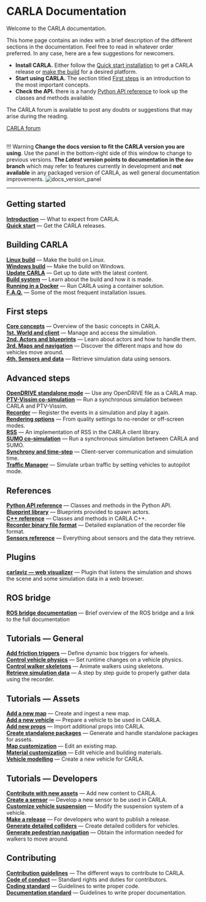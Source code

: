 # CARLA Documentation

Welcome to the CARLA documentation. 

This home page contains an index with a brief description of the different sections in the documentation. Feel free to read in whatever order preferred. In any case, here are a few suggestions for newcomers.  

* __Install CARLA.__ Either follow the [Quick start installation](start_quickstart.md) to get a CARLA release or [make the build](build_linux.md) for a desired platform.  
* __Start using CARLA.__ The section titled [First steps](core_concepts.md) is an introduction to the most important concepts.  
* __Check the API.__ there is a handy [Python API reference](python_api.md) to look up the classes and methods available.  

The CARLA forum is available to post any doubts or suggestions that may arise during the reading.  
<div class="build-buttons">
<a href="https://forum.carla.org/" target="_blank" class="btn btn-neutral" title="Go to the latest CARLA release">
CARLA forum</a>
</div>

<br>

!!! Warning
    __Change the docs version to fit the CARLA version you are using__. Use the panel in the bottom-right side of this window to change to previous versions. __The _Latest_ version points to documentation in the `dev` branch__ which may refer to features currently in development and __not available__ in any packaged version of CARLA, as well general documentation improvements. ![docs_version_panel](img/docs_version_panel.jpg)

---

## Getting started

[__Introduction__](start_introduction.md) — What to expect from CARLA.  
[__Quick start__](start_quickstart.md) — Get the CARLA releases.  


## Building CARLA

[__Linux build__](build_linux.md) — Make the build on Linux.  
[__Windows build__](build_windows.md) — Make the build on Windows.  
[__Update CARLA__](build_update.md) — Get up to date with the latest content.  
[__Build system__](build_system.md) — Learn about the build and how it is made.  
[__Running in a Docker__](build_docker.md) — Run CARLA using a container solution.  
[__F.A.Q.__](build_faq.md) — Some of the most frequent installation issues.  


## First steps
[__Core concepts__](core_concepts.md) — Overview of the basic concepts in CARLA.  
[__1st. World and client__](core_world.md) — Manage and access the simulation.  
[__2nd. Actors and blueprints__](core_actors.md) — Learn about actors and how to handle them.  
[__3rd. Maps and navigation__](core_map.md) — Discover the different maps and how do vehicles move around.  
[__4th. Sensors and data__](core_sensors.md) — Retrieve simulation data using sensors.  

## Advanced steps
[__OpenDRIVE standalone mode__](adv_opendrive.md) — Use any OpenDRIVE file as a CARLA map.  
[__PTV-Vissim co-simulation__](adv_ptv.md) — Run a synchronous simulation between CARLA and PTV-Vissim.  
[__Recorder__](adv_recorder.md) — Register the events in a simulation and play it again.  
[__Rendering options__](adv_rendering_options.md) — From quality settings to no-render or off-screen modes.  
[__RSS__](adv_rss.md) — An implementation of RSS in the CARLA client library.  
[__SUMO co-simulation__](adv_sumo.md) — Run a synchronous simulation between CARLA and SUMO.  
[__Synchrony and time-step__](adv_synchrony_timestep.md) — Client-server communication and simulation time.  
[__Traffic Manager__](adv_traffic_manager.md) — Simulate urban traffic by setting vehicles to autopilot mode.  

## References
[__Python API reference__](python_api.md) — Classes and methods in the Python API.   
[__Blueprint library__](bp_library.md) — Blueprints provided to spawn actors.  
[__C++ reference__](ref_cpp.md) — Classes and methods in CARLA C++.  
[__Recorder binary file format__](ref_recorder_binary_file_format.md) — Detailed explanation of the recorder file format.  
[__Sensors reference__](ref_sensors.md) — Everything about sensors and the data they retrieve.  

## Plugins
[__carlaviz — web visualizer__](plugins_carlaviz.md) — Plugin that listens the simulation and shows the scene and some simulation data in a web browser.  

## ROS bridge
[__ROS bridge documentation__](ros_documentation.md) — Brief overview of the ROS bridge and a link to the full documentation
## Tutorials — General
[__Add friction triggers__](tuto_G_add_friction_triggers.md) — Define dynamic box triggers for wheels.  
[__Control vehicle physics__](tuto_G_control_vehicle_physics.md) — Set runtime changes on a vehicle physics.  
[__Control walker skeletons__](tuto_G_control_walker_skeletons.md) — Animate walkers using skeletons.  
[__Retrieve simulation data__](tuto_G_retrieve_data.md) — A step by step guide to properly gather data using the recorder.  

## Tutorials — Assets
[__Add a new map__](tuto_A_add_map_overview.md) — Create and ingest a new map.  
[__Add a new vehicle__](tuto_A_add_vehicle.md) — Prepare a vehicle to be used in CARLA.  
[__Add new props__](tuto_A_add_props.md) — Import additional props into CARLA.  
[__Create standalone packages__](tuto_A_create_standalone.md) — Generate and handle standalone packages for assets.  
[__Map customization__](tuto_A_map_customization.md) — Edit an existing map.  
[__Material customization__](tuto_A_material_customization.md) — Edit vehicle and building materials.  
[__Vehicle modelling__](tuto_A_vehicle_modelling.md) — Create a new vehicle for CARLA.  

## Tutorials — Developers
[__Contribute with new assets__](tuto_D_contribute_assets.md) — Add new content to CARLA.  
[__Create a sensor__](tuto_D_create_sensor.md) — Develop a new sensor to be used in CARLA.  
[__Customize vehicle suspension__](tuto_D_customize_vehicle_suspension.md) — Modify the suspension system of a vehicle.  
[__Make a release__](tuto_D_make_release.md) — For developers who want to publish a release.  
[__Generate detailed colliders__](tuto_D_generate_colliders.md) — Create detailed colliders for vehicles.  
[__Generate pedestrian navigation__](tuto_D_generate_pedestrian_navigation.md) — Obtain the information needed for walkers to move around.  

## Contributing
[__Contribution guidelines__](cont_contribution_guidelines.md) — The different ways to contribute to CARLA.  
[__Code of conduct__](cont_code_of_conduct.md) — Standard rights and duties for contributors.  
[__Coding standard__](cont_coding_standard.md) — Guidelines to write proper code.  
[__Documentation standard__](cont_doc_standard.md) — Guidelines to write proper documentation.  
